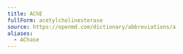 ```yaml
---
title: AChE
fullForm: acetylcholinesterase
source: https://openmd.com/dictionary/abbreviations/a
aliases:
  - AChase
---
```

